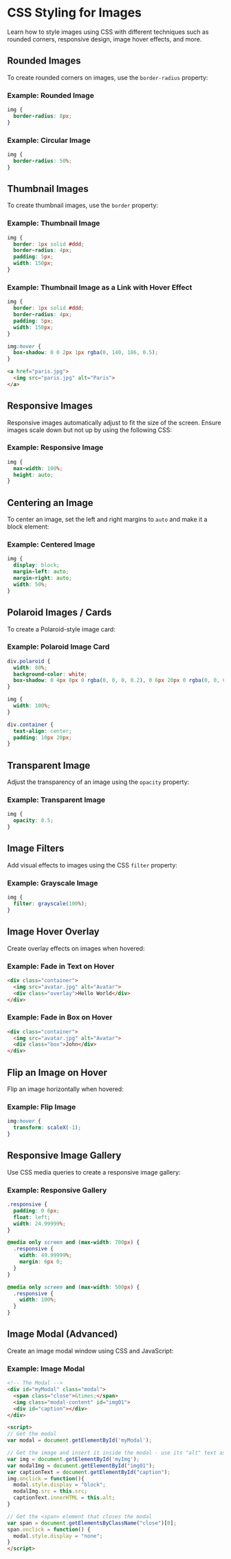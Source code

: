 # CSS Styling for Images
Learn how to style images using CSS with different techniques such as rounded corners, responsive design, image hover effects, and more.

## Rounded Images

To create rounded corners on images, use the `border-radius` property:

### Example: Rounded Image

```css
img {
  border-radius: 8px;
}
```

### Example: Circular Image

```css
img {
  border-radius: 50%;
}
```

## Thumbnail Images

To create thumbnail images, use the `border` property:

### Example: Thumbnail Image

```css
img {
  border: 1px solid #ddd;
  border-radius: 4px;
  padding: 5px;
  width: 150px;
}
```

### Example: Thumbnail Image as a Link with Hover Effect

```css
img {
  border: 1px solid #ddd;
  border-radius: 4px;
  padding: 5px;
  width: 150px;
}

img:hover {
  box-shadow: 0 0 2px 1px rgba(0, 140, 186, 0.5);
}
```

```html
<a href="paris.jpg">
  <img src="paris.jpg" alt="Paris">
</a>
```

## Responsive Images

Responsive images automatically adjust to fit the size of the screen. Ensure images scale down but not up by using the following CSS:

### Example: Responsive Image

```css
img {
  max-width: 100%;
  height: auto;
}
```

## Centering an Image

To center an image, set the left and right margins to `auto` and make it a block element:

### Example: Centered Image

```css
img {
  display: block;
  margin-left: auto;
  margin-right: auto;
  width: 50%;
}
```

## Polaroid Images / Cards

To create a Polaroid-style image card:

### Example: Polaroid Image Card

```css
div.polaroid {
  width: 80%;
  background-color: white;
  box-shadow: 0 4px 8px 0 rgba(0, 0, 0, 0.2), 0 6px 20px 0 rgba(0, 0, 0, 0.19);
}

img {
  width: 100%;
}

div.container {
  text-align: center;
  padding: 10px 20px;
}
```

## Transparent Image

Adjust the transparency of an image using the `opacity` property:

### Example: Transparent Image

```css
img {
  opacity: 0.5;
}
```

## Image Filters

Add visual effects to images using the CSS `filter` property:

### Example: Grayscale Image

```css
img {
  filter: grayscale(100%);
}
```

## Image Hover Overlay

Create overlay effects on images when hovered:

### Example: Fade in Text on Hover

```html
<div class="container">
  <img src="avatar.jpg" alt="Avatar">
  <div class="overlay">Hello World</div>
</div>
```

### Example: Fade in Box on Hover

```html
<div class="container">
  <img src="avatar.jpg" alt="Avatar">
  <div class="box">John</div>
</div>
```

## Flip an Image on Hover

Flip an image horizontally when hovered:

### Example: Flip Image

```css
img:hover {
  transform: scaleX(-1);
}
```

## Responsive Image Gallery

Use CSS media queries to create a responsive image gallery:

### Example: Responsive Gallery

```css
.responsive {
  padding: 0 6px;
  float: left;
  width: 24.99999%;
}

@media only screen and (max-width: 700px) {
  .responsive {
    width: 49.99999%;
    margin: 6px 0;
  }
}

@media only screen and (max-width: 500px) {
  .responsive {
    width: 100%;
  }
}
```

## Image Modal (Advanced)

Create an image modal window using CSS and JavaScript:

### Example: Image Modal

```html
<!-- The Modal -->
<div id="myModal" class="modal">
  <span class="close">&times;</span>
  <img class="modal-content" id="img01">
  <div id="caption"></div>
</div>

<script>
// Get the modal
var modal = document.getElementById('myModal');

// Get the image and insert it inside the modal - use its "alt" text as a caption
var img = document.getElementById('myImg');
var modalImg = document.getElementById("img01");
var captionText = document.getElementById("caption");
img.onclick = function(){
  modal.style.display = "block";
  modalImg.src = this.src;
  captionText.innerHTML = this.alt;
}

// Get the <span> element that closes the modal
var span = document.getElementsByClassName("close")[0];
span.onclick = function() {
  modal.style.display = "none";
}
</script>
```
